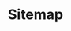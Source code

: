 ---
title: Sitemap
seo:
  title: Sitemap
permalink: /sitemap/index.html
description: I respect the EU General Data Protection Regulation (GDPR). This policy document explains how I collect and handle any information you provide to me.
layout: sitemap
---